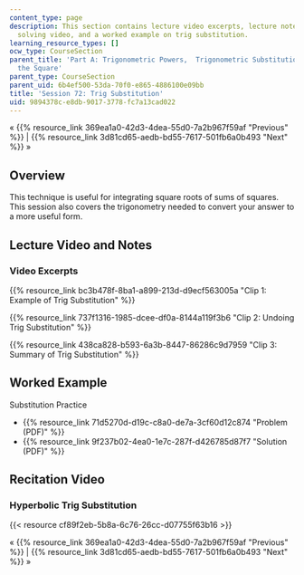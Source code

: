 ```yaml
---
content_type: page
description: This section contains lecture video excerpts, lecture notes, a problem
  solving video, and a worked example on trig substitution.
learning_resource_types: []
ocw_type: CourseSection
parent_title: 'Part A: Trigonometric Powers,  Trigonometric Substitution and Completing
  the Square'
parent_type: CourseSection
parent_uid: 6b4ef500-53da-70f0-e865-4886100e09bb
title: 'Session 72: Trig Substitution'
uid: 9894378c-e8db-9017-3778-fc7a13cad022
---
```


« {{% resource_link 369ea1a0-42d3-4dea-55d0-7a2b967f59af "Previous" %}} | {{% resource_link 3d81cd65-aedb-bd55-7617-501fb6a0b493 "Next" %}} »

Overview
--------

This technique is useful for integrating square roots of sums of squares. This session also covers the trigonometry needed to convert your answer to a more useful form.

Lecture Video and Notes
-----------------------

### Video Excerpts

{{% resource_link bc3b478f-8ba1-a899-213d-d9ecf563005a "Clip 1: Example of Trig Substitution" %}}

{{% resource_link 737f1316-1985-dcee-df0a-8144a119f3b6 "Clip 2: Undoing Trig Substitution" %}}

{{% resource_link 438ca828-b593-6a3b-8447-86286c9d7959 "Clip 3: Summary of Trig Substitution" %}}

Worked Example
--------------

Substitution Practice

*   {{% resource_link 71d5270d-d19c-c8a0-de7a-3cf60d12c874 "Problem (PDF)" %}}
*   {{% resource_link 9f237b02-4ea0-1e7c-287f-d426785d87f7 "Solution (PDF)" %}}

Recitation Video
----------------

### Hyperbolic Trig Substitution

{{< resource cf89f2eb-5b8a-6c76-26cc-d07755f63b16 >}}

« {{% resource_link 369ea1a0-42d3-4dea-55d0-7a2b967f59af "Previous" %}} | {{% resource_link 3d81cd65-aedb-bd55-7617-501fb6a0b493 "Next" %}} »